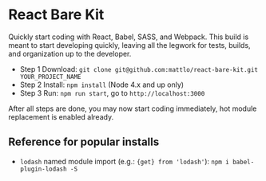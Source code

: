 # React Bare Kit
Quickly start coding with React, Babel, SASS, and Webpack.
This build is meant to start developing quickly, leaving all the legwork for 
tests, builds, and organization up to the developer.

- Step 1 Download: `git clone git@github.com:mattlo/react-bare-kit.git YOUR_PROJECT_NAME`
- Step 2 Install: `npm install` (Node 4.x and up only)
- Step 3 Run: `npm run start`, go to `http://localhost:3000`

After all steps are done, you may now start coding immediately, hot module replacement is enabled already.

## Reference for popular installs
- `lodash` named module import (e.g.: `{get} from 'lodash'`): `npm i babel-plugin-lodash -S`